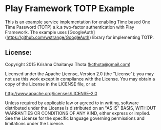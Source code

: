 # Play Framework TOTP Example
This is an example service implementation for enabling Time based One Time Password (TOTP) a.k.a two-factor authentication with Play Framework. The example uses [GoogleAuth] (https://github.com/wstrange/GoogleAuth) library for implementing TOTP.

## License:

Copyright 2015 Krishna Chaitanya Thota (kcthota@gmail.com)

Licensed under the Apache License, Version 2.0 (the "License");
you may not use this work except in compliance with the License.
You may obtain a copy of the License in the LICENSE file, or at:

   http://www.apache.org/licenses/LICENSE-2.0

Unless required by applicable law or agreed to in writing, software
distributed under the License is distributed on an "AS IS" BASIS,
WITHOUT WARRANTIES OR CONDITIONS OF ANY KIND, either express or implied.
See the License for the specific language governing permissions and
limitations under the License.